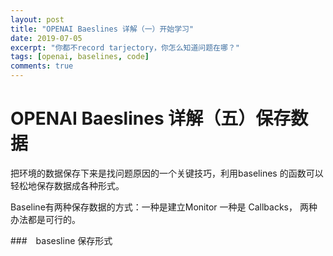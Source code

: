 ```yaml
---
layout: post
title: "OPENAI Baeslines 详解（一）开始学习"
date: 2019-07-05
excerpt: "你都不record tarjectory，你怎么知道问题在哪？"
tags: [openai, baselines, code]
comments: true
---
```


# OPENAI Baeslines 详解（五）保存数据

把环境的数据保存下来是找问题原因的一个关键技巧，利用baselines 的函数可以轻松地保存数据成各种形式。

Baseline有两种保存数据的方式：一种是建立Monitor 一种是 Callbacks， 两种办法都是可行的。



###　basesline 保存形式　







